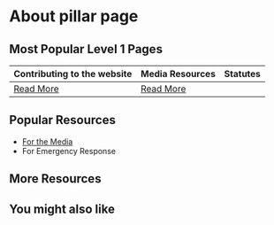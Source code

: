 # About pillar page

## Most Popular Level 1 Pages

| Contributing to the website | Media Resources | Statutes |
|----------|----------|----------|
| [Read More](level-1/about.md) |[Read More](level-2/media-resources.md)|          |

## Popular Resources

- [For the Media](level-1/for-media-resources.md)
- For Emergency Response

## More Resources

## You might also like

